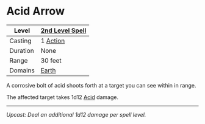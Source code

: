 # Acid Arrow

| Level    | [2nd Level Spell](2nd%20Level%20Spells.md)        |
| -------- | --------------------------------------------------- |
| Casting  | 1 [Action](../../../../Game%20Procedures/Core%20Procedures/Action.md) |
| Duration | None                                                |
| Range    | 30 feet                                             |
| Domains  | [Earth](../../Spell%20Domains/Earth.md)          |

A corrosive bolt of acid shoots forth at a target you can see within in range.

The affected target takes 1d12 [Acid](../../../../Game%20Procedures/Combat/Damage%20Types/Acid.md) damage.

---
*Upcast: Deal an additional 1d12 damage per spell level.*
